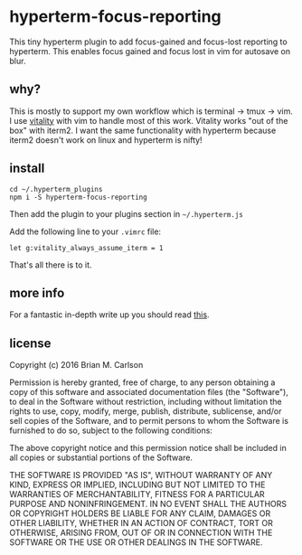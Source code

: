 # hyperterm-focus-reporting

This tiny hyperterm plugin to add focus-gained and focus-lost reporting to hyperterm.  This enables focus gained and focus lost in vim for autosave on blur.

## why?

This is mostly to support my own workflow which is terminal -> tmux -> vim.  I use [vitality](https://github.com/sjl/vitality.vim) with vim to handle most of this work.  Vitality works "out of the box" with iterm2.  I want the same functionality with hyperterm because iterm2 doesn't work on linux and hyperterm is nifty!

## install

```
cd ~/.hyperterm_plugins
npm i -S hyperterm-focus-reporting
```

Then add the plugin to your plugins section in `~/.hyperterm.js`

Add the following line to your `.vimrc` file:

```
let g:vitality_always_assume_iterm = 1
```

That's all there is to it.

## more info

For a fantastic in-depth write up you should read [this](https://github.com/sjl/vitality.vim/blob/master/doc/vitality.txt).

## license

Copyright (c) 2016 Brian M. Carlson


Permission is hereby granted, free of charge, to any person obtaining a copy of this software and associated documentation files (the "Software"), to deal in the Software without restriction, including without limitation the rights to use, copy, modify, merge, publish, distribute, sublicense, and/or sell copies of the Software, and to permit persons to whom the Software is furnished to do so, subject to the following conditions:

The above copyright notice and this permission notice shall be included in all copies or substantial portions of the Software.

THE SOFTWARE IS PROVIDED "AS IS", WITHOUT WARRANTY OF ANY KIND, EXPRESS OR IMPLIED, INCLUDING BUT NOT LIMITED TO THE WARRANTIES OF MERCHANTABILITY, FITNESS FOR A PARTICULAR PURPOSE AND NONINFRINGEMENT. IN NO EVENT SHALL THE AUTHORS OR COPYRIGHT HOLDERS BE LIABLE FOR ANY CLAIM, DAMAGES OR OTHER LIABILITY, WHETHER IN AN ACTION OF CONTRACT, TORT OR OTHERWISE, ARISING FROM, OUT OF OR IN CONNECTION WITH THE SOFTWARE OR THE USE OR OTHER DEALINGS IN THE SOFTWARE.
